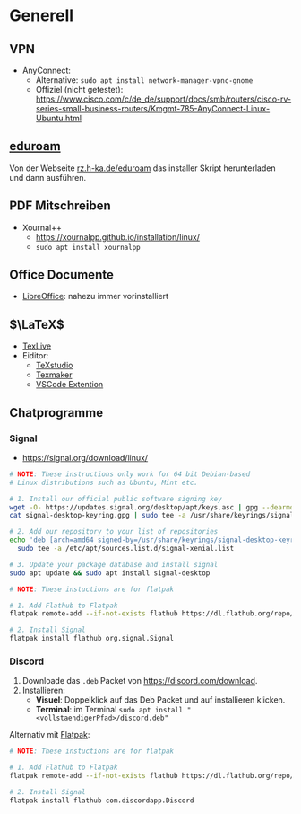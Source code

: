 # Generell

## VPN

* AnyConnect:
  * Alternative: `sudo apt install network-manager-vpnc-gnome`
  * Offiziel (nicht getestet): <https://www.cisco.com/c/de_de/support/docs/smb/routers/cisco-rv-series-small-business-routers/Kmgmt-785-AnyConnect-Linux-Ubuntu.html>

## [eduroam](https://eduroam.org/)

Von der Webseite [rz.h-ka.de/eduroam](https://rz.h-ka.de/eduroam) das installer Skript herunterladen und dann ausführen.

## PDF Mitschreiben

* Xournal++
  * <https://xournalpp.github.io/installation/linux/>
  * `sudo apt install xournalpp`
  
## Office Documente

* [LibreOffice](https://de.libreoffice.org/): nahezu immer vorinstalliert
  
## $\LaTeX$

* [TexLive](https://www.tug.org/texlive/quickinstall.html)
* Eiditor:
  * [TeXstudio](https://www.texstudio.org/)
  * [Texmaker](https://www.xm1math.net/texmaker/)
  * [VSCode Extention](https://marketplace.visualstudio.com/items?itemName=James-Yu.latex-workshop)

## Chatprogramme

### Signal

* <https://signal.org/download/linux/>

```bash
# NOTE: These instructions only work for 64 bit Debian-based
# Linux distributions such as Ubuntu, Mint etc.

# 1. Install our official public software signing key
wget -O- https://updates.signal.org/desktop/apt/keys.asc | gpg --dearmor > signal-desktop-keyring.gpg
cat signal-desktop-keyring.gpg | sudo tee -a /usr/share/keyrings/signal-desktop-keyring.gpg > /dev/null

# 2. Add our repository to your list of repositories
echo 'deb [arch=amd64 signed-by=/usr/share/keyrings/signal-desktop-keyring.gpg] https://updates.signal.org/desktop/apt xenial main' |\
  sudo tee -a /etc/apt/sources.list.d/signal-xenial.list

# 3. Update your package database and install signal
sudo apt update && sudo apt install signal-desktop
```
```bash
# NOTE: These instuctions are for flatpak

# 1. Add Flathub to Flatpak
flatpak remote-add --if-not-exists flathub https://dl.flathub.org/repo/flathub.flatpakrepo

# 2. Install Signal
flatpak install flathub org.signal.Signal
```

### Discord

1. Downloade das `.deb` Packet von <https://discord.com/download>.
2. Installieren:
   * **Visuel**: Doppelklick auf das Deb Packet und auf installieren klicken.
   * **Terminal**: im Terminal `sudo apt install "<vollstaendigerPfad>/discord.deb"`

Alternativ mit [Flatpak](https://flatpak.org/):
```bash
# NOTE: These instuctions are for flatpak

# 1. Add Flathub to Flatpak
flatpak remote-add --if-not-exists flathub https://dl.flathub.org/repo/flathub.flatpakrepo

# 2. Install Signal
flatpak install flathub com.discordapp.Discord
```
